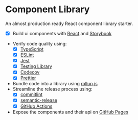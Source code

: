 # Component Library

An almost production ready React component library starter.

- [x] Build ui components with [React](https://reactjs.org/) and [Storybook](https://storybook.js.org/)
- Verify code quality using:
  - [x] [TypeScript](https://www.typescriptlang.org/)
  - [x] [ESLint](https://eslint.org/)
  - [x] [Jest](https://jestjs.io/)
  - [x] [Testing Library](https://testing-library.com/)
  - [x] [Codecov](https://codecov.io/)
  - [x] [Prettier](https://prettier.io/)
- Bundle code into a library using [rollup.js](https://rollupjs.org/)
- Streamline the release process using:
  - [x] [commitlint](https://commitlint.js.org/)
  - [x] [semantic-release](https://github.com/semantic-release/semantic-release)
  - [x] [GitHub Actions](https://github.com/features/actions)
- Expose the components and their api on [GitHub Pages](https://pages.github.com/)
